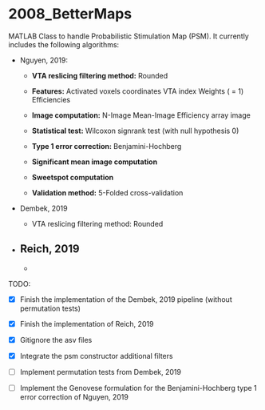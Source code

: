 # 2008_BetterMaps

MATLAB Class to handle Probabilistic Stimulation Map (PSM). It currently includes the following algorithms:

- Nguyen, 2019:
    - **VTA reslicing filtering method:**   Rounded
    - **Features:**                         Activated voxels coordinates
                                            VTA index
                                            Weights ( = 1)
                                            Efficiencies 
    - **Image computation:**                N-Image
                                            Mean-Image
                                            Efficiency array image
    - **Statistical test:**                 Wilcoxon signrank test (with null hypothesis 0)                         
    - **Type 1 error correction:**          Benjamini-Hochberg
    - **Significant mean image computation**
    - **Sweetspot computation** 

    - **Validation method:**                5-Folded cross-validation

- Dembek, 2019
    - VTA reslicing filtering method: Rounded

- Reich, 2019
    - 
    - 

TODO:
- [x] Finish the implementation of the Dembek, 2019 pipeline (without permutation tests)
- [x] Finish the implementation of Reich, 2019
- [x] Gitignore the asv files
- [x] Integrate the psm constructor additional filters
- [ ] Implement permutation tests from Dembek, 2019
- [ ] Implement the Genovese formulation for the Benjamini-Hochberg type 1 error correction of Nguyen, 2019
    
